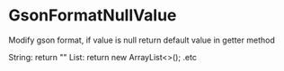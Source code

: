 # GsonFormatNullValue
Modify gson format, if value is null return default value in getter method

String: return ""
List: return new ArrayList<>();
.etc